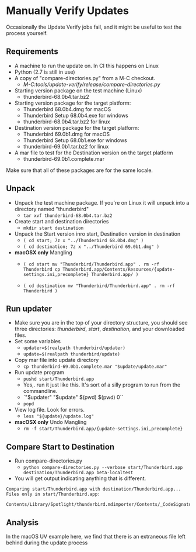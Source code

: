 Manually Verify Updates
=======================

Occasionally the Update Verify jobs fail, and it might be useful to test the process yourself.

## Requirements

* A machine to run the update on. In CI this happens on Linux
* Python (2.7 is still in use)
* A copy of "compare-directories.py" from a M-C checkout.
	* *M-C:tools/update-verify/release/compare-directories.py*
* Starting version package on the test machine (Linux)
	* thunderbird-68.0b4.tar.bz2
* Starting version package for the target platform:
	* Thunderbird 68.0b4.dmg for macOS
	* Thunderbird Setup 68.0b4.exe for windows
	* thunderbird-68.0b4.tar.bz2 for linux
* Destination version package for the target platform:
	* Thunderbird 69.0b1.dmg for macOS
	* Thunderbird Setup 68.0b1.exe for windows
	* thunderbird-69.0b1.tar.bz2 for linux
* A mar file to test for the Destination version on the target platform
	*  thunderbird-69.0b1.complete.mar

Make sure that all of these packages are for the same locale.

## Unpack

* Unpack the test machine package. If you're on Linux it will unpack into a directory named "thunderbird"
	* `tar xvf thunderbird-68.0b4.tar.bz2`
* Create start and destination directories
	* `mkdir start destination`
* Unpack the Start version inro start, Destination version in destination
	* `( cd start; 7z x "../Thunderbird 68.0b4.dmg" )`
	* `( cd destination; 7z x "../Thunderbird 69.0b1.dmg" )`
* **macOSX only** Mangling
	* `( cd start
		mv "Thunderbird/Thunderbird.app" .
		rm -rf Thunderbird
		cp Thunderbird.app/Contents/Resources/{update-settings.ini,precomplete} Thunderbird.app/ )`

	* `( cd destination
		mv "Thunderbird/Thunderbird.app" .
		rm -rf Thunderbird )`


## Run updater

* Make sure you are in the top of your directory structure, you should see three directories: *thunderbird*, *start*, *destination*, and your downloaded files.
* Set some variables
	* `updater=$(realpath thunderbird/updater)`
	* `update=$(realpath thunderbird/update)`
* Copy mar file into update directory
	* `cp thunderbird-69.0b1.complete.mar "$update/update.mar"`
* Run update program
	* `pushd start/Thunderbird.app`
	* Yes,. run it just like this. It's sort of a silly program to run from the commandline.
	* `"$updater" "$update" $(pwd) $(pwd) 0``
	* `popd`
* View log file. Look for errors.
	* `less "${update}/update.log"`
* **macOSX only** Undo Mangling
	* `rm -f start/Thunderbird.app/{update-settings.ini,precomplete}`

## Compare Start to Destination

* Run compare-directories.py
	* `python compare-directories.py --verbose start/Thunderbird.app destination/Thunderbird.app beta-localtest`
* You will get output indicating anything that is different. 

```
Comparing start/Thunderbird.app with destination/Thunderbird.app...
Files only in start/Thunderbird.app:
  Contents/Library/Spotlight/thunderbird.mdimporter/Contents/_CodeSignature/._CodeResources
```

## Analysis

In the macOS UV example here, we find that there is an extraneous file left behind during the update process 